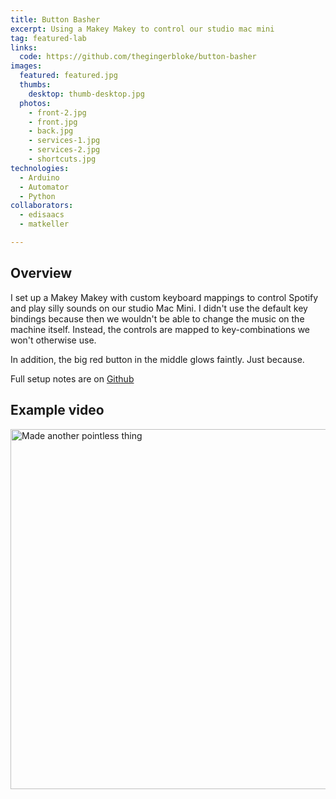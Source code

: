 ```yaml
---
title: Button Basher
excerpt: Using a Makey Makey to control our studio mac mini
tag: featured-lab
links:
  code: https://github.com/thegingerbloke/button-basher
images:
  featured: featured.jpg
  thumbs:
    desktop: thumb-desktop.jpg
  photos:
    - front-2.jpg
    - front.jpg
    - back.jpg
    - services-1.jpg
    - services-2.jpg
    - shortcuts.jpg
technologies:
  - Arduino
  - Automator
  - Python
collaborators:
  - edisaacs
  - matkeller

---
```


## Overview

I set up a Makey Makey with custom keyboard mappings to control Spotify and play silly sounds on our studio Mac Mini. I didn't use the default key bindings because then we wouldn't be able to change the music on the machine itself. Instead, the controls are mapped to key-combinations we won't otherwise use.

In addition, the big red button in the middle glows faintly. Just because.

Full setup notes are on [Github](https://github.com/thegingerbloke/button-basher)

## Example video

<a data-flickr-embed="true"  href="https://www.flickr.com/photos/thegingerbloke/33686207584/in/dateposted-public/" title="Made another pointless thing"><img src="https://c1.staticflickr.com/5/4188/33686207584_749fe23766_b.jpg" width="1024" height="576" alt="Made another pointless thing"></a><script async src="//embedr.flickr.com/assets/client-code.js" charset="utf-8"></script>
